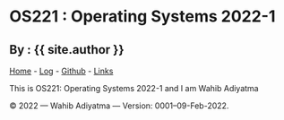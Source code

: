 # OS221 : Operating Systems 2022-1
## By : {{ site.author }}

[Home]({{site.baseurl}}) - [Log]({{site.myloglink}}) - [Github]({{site.githublink}}) - [Links](https://github.com/wahibadiyatma1709/os221/LINKS/)

This is OS221: Operating Systems 2022-1 and I am Wahib Adiyatma

© 2022 — Wahib Adiyatma — Version: 0001–09-Feb-2022.
